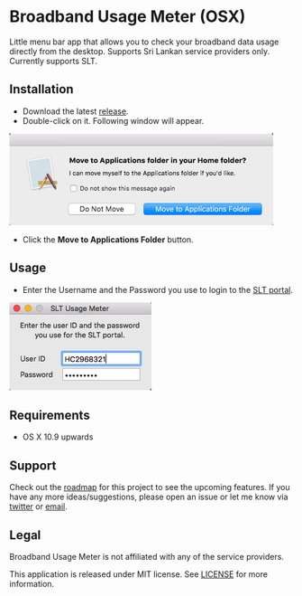# Broadband Usage Meter (OSX)

Little menu bar app that allows you to check your broadband data usage directly from the desktop. Supports Sri Lankan service providers only. Currently supports SLT.

## Installation

- Download the latest [release]().
- Double-click on it. Following window will appear.

![Move to applications folder](https://raw.githubusercontent.com/Isuru-Nanayakkara/Broadband-Usage-Meter-OSX/master/screenshots/move_to_applications.png)

- Click the **Move to Applications Folder** button.

## Usage

- Enter the Username and the Password you use to login to the [SLT portal](https://www.internetvas.slt.lk/SLTVasPortal-war/login/login.jsp).

![Login credentials to SLT portal](https://raw.githubusercontent.com/Isuru-Nanayakkara/Broadband-Usage-Meter-OSX/master/screenshots/preferences_window.png)

## Requirements

- OS X 10.9 upwards

## Support

Check out the [roadmap](https://github.com/Isuru-Nanayakkara/Broadband-Usage-Meter-OSX/blob/master/ROADMAP.md) for this project to see the upcoming features. If you have any more ideas/suggestions, please open an issue or let me know via [twitter](https://twitter.com/IJNanayakkara) or [email](mailto:isuru.nan@gmail.com).

## Legal

Broadband Usage Meter is not affiliated with any of the service providers.

This application is released under MIT license. See [LICENSE](https://github.com/Isuru-Nanayakkara/Broadband-Usage-Meter-OSX/blob/master/LICENSE) for more information.
